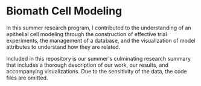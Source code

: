 # Biomath Cell Modeling
In this summer research program, I contributed to the understanding of an epithelial cell modeling through the construction of effective trial experiments, the management of a database, and the visualization of model attributes to understand how they are related.

Included in this repository is our summer's culminating research summary that includes a thorough description of our work, our results, and accompanying visualizations. Due to the sensitivity of the data, the code files are omitted.
